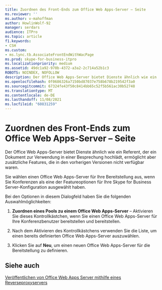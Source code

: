 ```yaml
---
title: Zuordnen des Front-Ends zum Office Web Apps-Server – Seite
ms.reviewer: ''
ms.author: v-mahoffman
author: HowlinWolf-92
manager: serdars
audience: ITPro
ms.topic: article
f1.keywords:
- CSH
ms.custom:
- ms.lync.tb.AssociateFrontEndWithWacPage
ms.prod: skype-for-business-itpro
ms.localizationpriority: medium
ms.assetid: 49dc1a92-970b-4372-a3a2-2c714a52b1c3
ROBOTS: NOINDEX, NOFOLLOW
description: Der Office Web Apps-Server bietet Dienste ähnlich wie ein Referent, der ein Dokument zur Verwendung in einer Besprechung hochlädt, ermöglicht aber zusätzliche Features, die in den vorherigen Versionen nicht verfügbar waren.
ms.openlocfilehash: 0f0686326a7150bd87037e758b678b219542f3a0
ms.sourcegitcommit: 67324fe43f50c8414bb65c52f5b561ac30b52748
ms.translationtype: MT
ms.contentlocale: de-DE
ms.lasthandoff: 11/08/2021
ms.locfileid: "60831259"
---
```

# <a name="associate-front-end-with-office-web-apps-server-page"></a>Zuordnen des Front-Ends zum Office Web Apps-Server – Seite

Der Office Web Apps-Server bietet Dienste ähnlich wie ein Referent, der ein Dokument zur Verwendung in einer Besprechung hochlädt, ermöglicht aber zusätzliche Features, die in den vorherigen Versionen nicht verfügbar waren.

Sie wählen einen Office Web Apps-Server für Ihre Bereitstellung aus, wenn Sie Konferenzen als eine der Featureoptionen für Ihre Skype for Business Server-Konfiguration ausgewählt haben.

Bei den Optionen in diesem Dialogfeld haben Sie die folgenden Auswahlmöglichkeiten:

1. **Zuordnen eines Pools zu einem Office Web Apps-Server** – Aktivieren Sie dieses Kontrollkästchen, wenn Sie einen Office Web Apps-Server für Ihre Konferenzbenutzer bereitstellen und bereitstellen.

2. Nach dem Aktivieren des Kontrollkästchens verwenden Sie die Liste, um einen bereits definierten Office Web Apps-Server auszuwählen.

3. Klicken Sie auf **Neu**, um einen neuen Office Web Apps-Server für die Bereitstellung zu definieren.

## <a name="see-also"></a>Siehe auch

[Veröffentlichen von Office Web Apps Server mithilfe eines Reverseproxyservers](/previous-versions/office/lync-server-2013/lync-server-2013-publishing-office-web-apps-server-using-a-reverse-proxy-server)